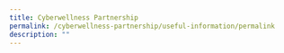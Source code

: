 ```yaml
---
title: Cyberwellness Partnership
permalink: /cyberwellness-partnership/useful-information/permalink
description: ""
---
```

